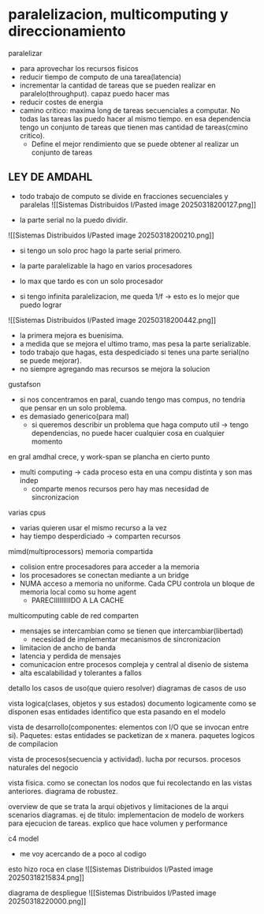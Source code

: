 # paralelizacion, multicomputing y direccionamiento

paralelizar
- para aprovechar los recursos fisicos
- reducir tiempo de computo de una tarea(latencia)
- incrementar la cantidad de tareas que se pueden realizar en paralelo(throughput). capaz puedo hacer mas
- reducir costes de energia
- camino critico: maxima long de tareas secuenciales a computar. No todas las tareas las puedo hacer al mismo tiempo. en esa dependencia tengo un conjunto de tareas que tienen mas cantidad de tareas(cmino critico).
	- Define el mejor rendimiento que se puede obtener al realizar un conjunto de tareas

## LEY DE AMDAHL
- todo trabajo de computo se divide en fracciones secuenciales y paralelas
![[Sistemas Distribuidos I/Pasted image 20250318200127.png]]

- la parte serial no la puedo dividir.

![[Sistemas Distribuidos I/Pasted image 20250318200210.png]]

- si tengo un solo proc hago la parte serial primero.
- la parte paralelizable la hago en varios procesadores

- lo max que tardo es con un solo procesador
- si tengo infinita paralelizacion, me queda 1/f -> esto es lo mejor que puedo lograr

![[Sistemas Distribuidos I/Pasted image 20250318200442.png]]

- la primera mejora es buenisima.
- a medida que se mejora el ultimo tramo, mas pesa la parte serializable.
- todo trabajo que hagas, esta despediciado si tenes una parte serial(no se puede mejorar).
- no siempre agregando mas recursos se mejora la solucion


gustafson
- si nos concentramos en paral, cuando tengo mas compus, no tendria que pensar en un solo problema.
- es demasiado generico(para mal)
	- si queremos describir un problema que haga computo util -> tengo dependencias, no puede hacer cualquier cosa en cualquier momento

en gral amdhal crece, y work-span se plancha en cierto punto

- multi computing -> cada proceso esta en una compu distinta y son mas indep
	- comparte menos recursos pero hay mas necesidad de sincronizacion

varias cpus
- varias quieren usar el mismo recurso a la vez
- hay tiempo desperdiciado -> comparten recursos

mimd(multiprocessors) memoria compartida
- colision entre procesadores para acceder a la memoria
- los procesadores se conectan mediante a un bridge
- NUMA acceso a memoria no uniforme. Cada CPU controla un bloque de memoria local como su home agent
	- PARECIIIIIIIIIDO A LA CACHE

multicomputing cable de red comparten
- mensajes se intercambian como se tienen que intercambiar(libertad)
	- necesidad de implementar mecanismos de sincronizacion
- limitacion de ancho de banda
- latencia y perdida de mensajes
- comunicacion entre procesos compleja y central al disenio de sistema
- alta escalabilidad y tolerantes a fallos

detallo los casos de uso(que quiero resolver)
diagramas de casos de uso

vista logica(clases, objetos y sus estados) documento logicamente como se disponen esas entidades identifico que esta pasando en el modelo

vista de desarrollo(componentes: elementos con I/O que se invocan entre si). Paquetes: estas entidades se packetizan de x manera. paquetes logicos de compilacion

vista de procesos(secuencia y actividad). lucha por recursos. procesos naturales del negocio

vista fisica. como se conectan los nodos que fui recolectando en las vistas anteriores. diagrama de robustez.

overview de que se trata la arqui
objetivos y limitaciones de la arqui
scenarios diagramas. ej de titulo: implementacion de modelo de workers para ejecucion de tareas. explico que hace
volumen y performance


c4 model
- me voy acercando de a poco al codigo

esto hizo roca en clase
![[Sistemas Distribuidos I/Pasted image 20250318215834.png]]


diagrama de despliegue
![[Sistemas Distribuidos I/Pasted image 20250318220000.png]]